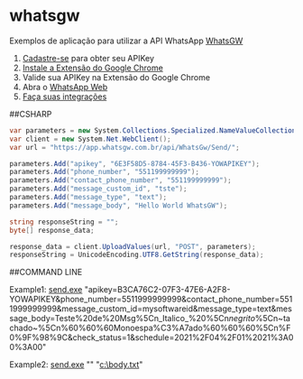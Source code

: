 # whatsgw
Exemplos de aplicação para utilizar a API WhatsApp [WhatsGW](https://whatsgw.com.br)

1. [Cadastre-se](https://app.whatsgw.com.br/login_novo.aspx) para obter seu APIKey
2. [Instale a Extensão do Google Chrome](https://chrome.google.com/webstore/detail/whatsgw/bcddfclcghmjpkihmjdlnejflhccdjgg?hl=pt-BR)
3. Valide sua APIKey na Extensão do Google Chrome
4. Abra o [WhatsApp Web](https://web.whatsapp.com)
5. [Faça suas integrações](https://documenter.getpostman.com/view/3741041/SztBa7ku?version=latest)

##CSHARP

```csharp
var parameters = new System.Collections.Specialized.NameValueCollection();
var client = new System.Net.WebClient();
var url = "https://app.whatsgw.com.br/api/WhatsGw/Send/";

parameters.Add("apikey", "6E3F58D5-8784-45F3-B436-YOWAPIKEY");
parameters.Add("phone_number", "551199999999");
parameters.Add("contact_phone_number", "551199999999");
parameters.Add("message_custom_id", "tste");
parameters.Add("message_type", "text");
parameters.Add("message_body", "Hello World WhatsGW");

string responseString = "";
byte[] response_data;

response_data = client.UploadValues(url, "POST", parameters);
responseString = UnicodeEncoding.UTF8.GetString(response_data);
```

##COMMAND LINE

Example1: [send.exe](https://github.com/whatsgw/whatsgw/blob/master/utilities/send/bin/Release/send.exe) "apikey=B3CA76C2-07F3-47E6-A2F8-YOWAPIKEY&phone_number=5511999999999&contact_phone_number=5511999999999&message_custom_id=mysoftwareid&message_type=text&message_body=Teste%20de%20Msg%5Cn_Italico_%20%5Cn*negrito*%5Cn~tachado~%5Cn%60%60%60Monoespa%C3%A7ado%60%60%60%5Cn%F0%9F%98%9C&check_status=1&schedule=2021%2F04%2F01%2021%3A00%3A00"

Example2: [send.exe](https://github.com/whatsgw/whatsgw/blob/master/utilities/send/bin/Release/send.exe) "" "[c:\body.txt](https://github.com/whatsgw/whatsgw/blob/master/utilities/send/bin/Release/body.txt)"
